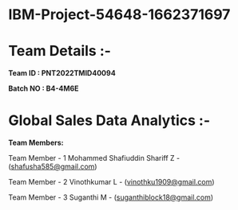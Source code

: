 # IBM-Project-54648-1662371697

# Team Details :-

**Team ID : PNT2022TMID40094**

**Batch NO : B4-4M6E**


# Global Sales Data Analytics :-



**Team Members:**

Team Member - 1 Mohammed Shafiuddin Shariff Z - (shafusha585@gmail.com)

Team Member - 2 Vinothkumar L - (vinothku1909@gmail.com)

Team Member - 3 Suganthi M - (suganthiblock18@gmail.com)

